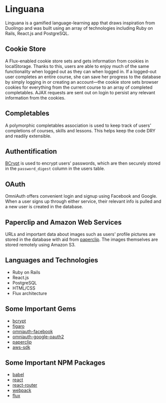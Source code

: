 # Linguana

Linguana is a gamified language-learning app that draws inspiration from Duolingo and was built using an array of technologies including Ruby on Rails, React.js and PostgreSQL.

## Cookie Store

A Flux-enabled cookie store sets and gets information from cookies in localStorage. Thanks to this, users are able to enjoy much of the same functionality when logged out as they can when logged in. If a logged-out user completes an entire course, she can save her progress to the database by simply logging in or creating an account—the cookie store sets browser cookies for everything from the current course to an array of completed completables. AJAX requests are sent out on login to persist any relevant information from the cookies.

## Completables

A polymorphic completables association is used to keep track of users' completions of courses, skills and lessons. This helps keep the code DRY and readily extensible.

## Authentification

[BCrypt][bcrypt-link] is used to encrypt users' passwords, which are then securely stored in the `password_digest` column in the users table.

## OAuth

OmniAuth offers convenient login and signup using Facebook and Google. When a user signs up through either service, their relevant info is pulled and a new user is created in the database.

## Paperclip and Amazon Web Services

URLs and important data about images such as users' profile pictures are stored in the database with aid from [paperclip][paperclip]. The images themselves are stored remotely using Amazon S3.

## Languages and Technologies

* Ruby on Rails
* React.js
* PostgreSQL
* HTML/CSS
* Flux architecture

## Some Important Gems

* [bcrypt][bcrypt-link]
* [figaro][figaro-link]
* [omniauth-facebook][oauth-facebook]
* [omniauth-google-oauth2][oauth-google]
* [paperclip][paperclip]
* [aws-sdk][aws]

## Some Important NPM Packages

* [babel][babel]
* [react][react]
* [react-router][react-router]
* [webpack][webpack]
* [flux][flux]

[bcrypt-link]: https://github.com/codahale/bcrypt-ruby
[oauth-facebook]: https://github.com/mkdynamic/omniauth-facebook
[oauth-google]: https://github.com/zquestz/omniauth-google-oauth2
[paperclip]: https://github.com/thoughtbot/paperclip
[aws]: https://github.com/aws/aws-sdk-ruby
[figaro-link]: https://github.com/laserlemon/figaro

[flux]: https://github.com/facebook/flux
[webpack]: https://webpack.github.io/
[react-router]: https://github.com/reactjs/react-router
[react]: https://facebook.github.io/react/docs/getting-started.html
[babel]: https://github.com/babel/babel
